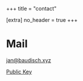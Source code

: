 +++
title = "contact"

[extra]
no_header = true
+++

# Mail

<a href="mailto:jan@baudisch.xyz">jan@baudisch.xyz</a>

[Public Key][key]

[key]: /jan@baudisch.xyz.pgp
